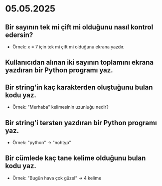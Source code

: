 # 05.05.2025

## Bir sayının tek mi çift mi olduğunu nasıl kontrol edersin?

- Örnek: x = 7 için tek mi çift mi olduğunu ekrana yazdır.

## Kullanıcıdan alınan iki sayının toplamını ekrana yazdıran bir Python programı yaz.

## Bir string'in kaç karakterden oluştuğunu bulan kodu yaz.

- Örnek: "Merhaba" kelimesinin uzunluğu nedir?

## Bir string'i tersten yazdıran bir Python programı yaz.

- Örnek: "python" → "nohtyp"

## Bir cümlede kaç tane kelime olduğunu bulan kodu yaz.

- Örnek: "Bugün hava çok güzel" → 4 kelime
